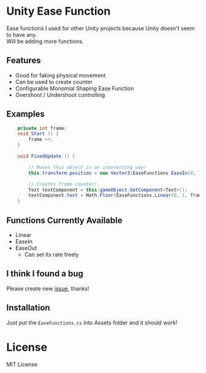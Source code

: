 # Unity Ease Function

Ease functions I used for other Unity projects because Unity doesn't seem to have any.  
Will be adding more functions.

## Features

* Good for faking physical movement
* Can be used to create counter
* Configurable Monomial Shaping Ease Function
* Overshoot / Undershoot controlling

## Examples

```cs
	private int frame;
	void Start () {
		frame ++;
	}

	void FixedUpdate () {

		// Moves this object in an interesting way!
		this.transform.position = new Vector3(EaseFunctions.EaseIn(0, 100, 3, frame, 180, false, false), 0, 0);

		// Creates frame counter!
		Text textComponent = this.gameObject.GetComponent<Text>();
		textComponent.text = Math.Floor(EaseFunctions.Linear(0, 1, frame, 1, true, false)).ToString();
	}
```

## Functions Currently Available

* Linear
* EaseIn
* EaseOut
	* Can set its rate freely

## I think I found a bug

Please create new [issue](https://github.com/Clpsplug/UnityEaseFunction/issues/new), thanks!

## Installation

Just put the `EaseFunctions.cs` into Assets folder and it should work!

# License

MIT License
